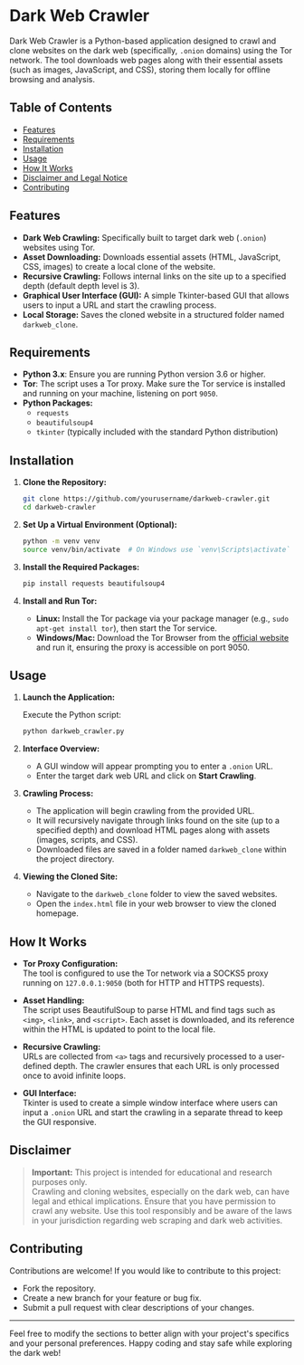 # Dark Web Crawler

Dark Web Crawler is a Python-based application designed to crawl and clone websites on the dark web (specifically, `.onion` domains) using the Tor network. The tool downloads web pages along with their essential assets (such as images, JavaScript, and CSS), storing them locally for offline browsing and analysis. 

## Table of Contents

- [Features](#features)
- [Requirements](#requirements)
- [Installation](#installation)
- [Usage](#usage)
- [How It Works](#how-it-works)
- [Disclaimer and Legal Notice](#disclaimer-and-legal-notice)
- [Contributing](#contributing)

## Features

- **Dark Web Crawling:** Specifically built to target dark web (`.onion`) websites using Tor.
- **Asset Downloading:** Downloads essential assets (HTML, JavaScript, CSS, images) to create a local clone of the website.
- **Recursive Crawling:** Follows internal links on the site up to a specified depth (default depth level is 3).
- **Graphical User Interface (GUI):** A simple Tkinter-based GUI that allows users to input a URL and start the crawling process.
- **Local Storage:** Saves the cloned website in a structured folder named `darkweb_clone`.

## Requirements

- **Python 3.x**: Ensure you are running Python version 3.6 or higher.
- **Tor**: The script uses a Tor proxy. Make sure the Tor service is installed and running on your machine, listening on port `9050`.
- **Python Packages:**
  - `requests`
  - `beautifulsoup4`
  - `tkinter` (typically included with the standard Python distribution)

## Installation

1. **Clone the Repository:**

   ```bash
   git clone https://github.com/yourusername/darkweb-crawler.git
   cd darkweb-crawler
   ```

2. **Set Up a Virtual Environment (Optional):**

   ```bash
   python -m venv venv
   source venv/bin/activate  # On Windows use `venv\Scripts\activate`
   ```

3. **Install the Required Packages:**

   ```bash
   pip install requests beautifulsoup4
   ```

4. **Install and Run Tor:**

   - **Linux:** Install the Tor package via your package manager (e.g., `sudo apt-get install tor`), then start the Tor service.
   - **Windows/Mac:** Download the Tor Browser from the [official website](https://www.torproject.org/) and run it, ensuring the proxy is accessible on port 9050.

## Usage

1. **Launch the Application:**

   Execute the Python script:

   ```bash
   python darkweb_crawler.py
   ```

2. **Interface Overview:**

   - A GUI window will appear prompting you to enter a `.onion` URL.
   - Enter the target dark web URL and click on **Start Crawling**.

3. **Crawling Process:**

   - The application will begin crawling from the provided URL.
   - It will recursively navigate through links found on the site (up to a specified depth) and download HTML pages along with assets (images, scripts, and CSS).
   - Downloaded files are saved in a folder named `darkweb_clone` within the project directory.

4. **Viewing the Cloned Site:**

   - Navigate to the `darkweb_clone` folder to view the saved websites.
   - Open the `index.html` file in your web browser to view the cloned homepage.

## How It Works

- **Tor Proxy Configuration:**  
  The tool is configured to use the Tor network via a SOCKS5 proxy running on `127.0.0.1:9050` (both for HTTP and HTTPS requests).

- **Asset Handling:**  
  The script uses BeautifulSoup to parse HTML and find tags such as `<img>`, `<link>`, and `<script>`. Each asset is downloaded, and its reference within the HTML is updated to point to the local file.

- **Recursive Crawling:**  
  URLs are collected from `<a>` tags and recursively processed to a user-defined depth. The crawler ensures that each URL is only processed once to avoid infinite loops.

- **GUI Interface:**  
  Tkinter is used to create a simple window interface where users can input a `.onion` URL and start the crawling in a separate thread to keep the GUI responsive.

## Disclaimer

> **Important:** This project is intended for educational and research purposes only.  
> Crawling and cloning websites, especially on the dark web, can have legal and ethical implications. Ensure that you have permission to crawl any website. Use this tool responsibly and be aware of the laws in your jurisdiction regarding web scraping and dark web activities.

## Contributing

Contributions are welcome! If you would like to contribute to this project:
- Fork the repository.
- Create a new branch for your feature or bug fix.
- Submit a pull request with clear descriptions of your changes.

---

Feel free to modify the sections to better align with your project's specifics and your personal preferences. Happy coding and stay safe while exploring the dark web!
